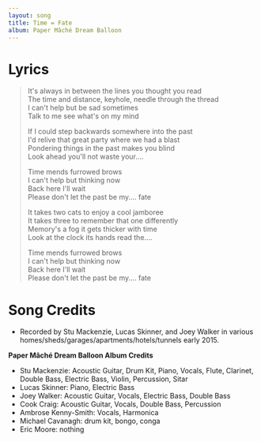 ```yaml
---
layout: song
title: Time = Fate
album: Paper Mâché Dream Balloon
---
```


# Lyrics

> It's always in between the lines you thought you read  
> The time and distance, keyhole, needle through the thread  
> I can't help but be sad sometimes  
> Talk to me see what's on my mind  
>  
> If I could step backwards somewhere into the past  
> I'd relive that great party where we had a blast  
> Pondering things in the past makes you blind  
> Look ahead you'll not waste your....  
>  
> Time mends furrowed brows  
> I can't help but thinking now  
> Back here I'll wait  
> Please don't let the past be my.... fate  
>  
> It takes two cats to enjoy a cool jamboree  
> It takes three to remember that one differently  
> Memory's a fog it gets thicker with time  
> Look at the clock its hands read the....  
>  
> Time mends furrowed brows  
> I can't help but thinking now  
> Back here I'll wait  
> Please don't let the past be my.... fate  

# Song Credits

* Recorded by Stu Mackenzie, Lucas Skinner, and Joey Walker in various homes/sheds/garages/apartments/hotels/tunnels early 2015.

**Paper Mâché Dream Balloon Album Credits**

* Stu Mackenzie: Acoustic Guitar, Drum Kit, Piano, Vocals, Flute, Clarinet, Double Bass, Electric Bass, Violin, Percussion, Sitar
* Lucas Skinner: Piano, Electric Bass
* Joey Walker: Acoustic Guitar, Vocals, Electric Bass, Double Bass
* Cook Craig: Acoustic Guitar, Vocals, Double Bass, Percussion
* Ambrose Kenny-Smith: Vocals, Harmonica
* Michael Cavanagh: drum kit, bongo, conga
* Eric Moore: nothing
